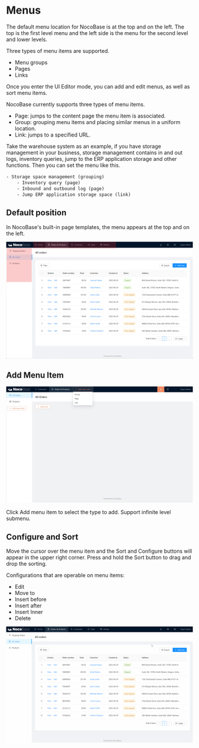# Menus

The default menu location for NocoBase is at the top and on the left. The top is the first level menu and the left side is the menu for the second level and lower levels.

Three types of menu items are supported.

- Menu groups
- Pages
- Links

Once you enter the UI Editor mode, you can add and edit menus, as well as sort menu items.

NocoBase currently supports three types of menu items.

- Page: jumps to the content page the menu item is associated.
- Group: grouping menu items and placing similar menus in a uniform location.
- Link: jumps to a specified URL.

Take the warehouse system as an example, if you have storage management in your business, storage management contains in and out logs, inventory queries, jump to the ERP application storage and other functions. Then you can set the menu like this.

```
- Storage space management (grouping)
    - Inventory query (page)
    - Inbound and outbound log (page)
    - Jump ERP application storage space (link)

```

## Default position

In NocoBase's built-in page templates, the menu appears at the top and on the left.

![menu-position.jpg](./menus/menu-position.jpg)

## Add Menu Item

![5.menu-add.jpg](./menus/5.menu-add.jpg)

Click Add menu item to select the type to add. Support infinite level submenu.

## Configure and Sort

Move the cursor over the menu item and the Sort and Configure buttons will appear in the upper right corner. Press and hold the Sort button to drag and drop the sorting.

Configurations that are operable on menu items:

- Edit
- Move to
- Insert before
- Insert after
- Insert Inner
- Delete

![menu-move.gif](./menus/menu-move.gif)
